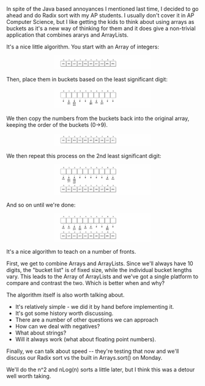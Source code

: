 <!--
.. title: Bucket Sorting
.. slug: 2013-11-27-bucket-sorts.md
.. date: 2013-11-27
.. tags: 
.. type: text
-->


In spite of the Java based annoyances I mentioned last time, I decided
to go ahead and do Radix sort with my AP students. I usually don't
cover it in AP Computer Science, but I like getting the kids to think
about using arrays as buckets as it's a new way of thinking for them and it does give a non-trivial application that combines ararys and ArrayLists.

It's a nice little algorithm. You start with an Array of integers:

<div align="center">
<a href="/img/radix/array1.png" rel="lightbox">
  <img width="50%" src="/img/radix/array1.png" class="" alt="" />
</a>
</div>


Then, place them in buckets based on the least significant digit:

<div align="center">
<a href="/img/radix/buckets1.png" rel="lightbox">
  <img width="50%" src="/img/radix/buckets1.png" class="" alt="" />
</a>
</div>

We then copy the numbers from the buckets back into the original array, keeping the order of the buckets (0->9).

<div align="center">
<a href="/img/radix/array2.png" rel="lightbox">
  <img width="50%" src="/img/radix/array2.png" class="" alt="" />
</a>
</div>

We then repeat this process on the 2nd least significant digit:

<div align="center">
<a href="/img/radix/step2.png" rel="lightbox">
  <img width="50%" src="/img/radix/step2.png" class="" alt="" />
</a>
</div>

And so on until we're done:

<div align="center">
<a href="/img/radix/step3.png" rel="lightbox">
  <img width="50%" src="/img/radix/step3.png" class="" alt="" />
</a>
</div>

It's a nice algorithm to teach on a number of fronts. 

First, we get to combine Arrays and ArrayLists. Since we'll always
have 10 digits, the "bucket list" is of fixed size, while the
individual bucket lengths vary. This leads to the Array of ArrayLists
and we've got a single platform to compare and contrast the two. Which
is better when and why?

The algorithm itself is also worth talking about. 
 
 * It's relatively simple - we did it by hand before implementing it.
 * It's got some history worth discussing.
 * There are a number of other questions we can approach
  * How can we deal with negatives?
  * What about strings?
  * Will it always work (what about floating point numbers).
 
Finally, we can talk about speed -- they're testing that now and we'll discuss our Radix sort vs the built in Arrays.sort() on Monday.

We'll do the n^2 and nLog(n) sorts a little later, but I think this
was a detour well worth taking.


